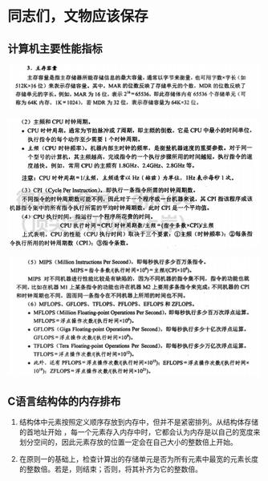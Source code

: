 # 同志们，文物应该保存

## 计算机主要性能指标

![6](./media_9/6.png)

![7](./media_9/7.png)

![8](./media_9/8.png)

## C语言结构体的内存排布

1. 结构体中元素按照定义顺序存放到内存中，但并不是紧密排列。从结构体存储的首地址开始 ，每一个元素存入内存中时，它都会认为内存是以自己的宽度来划分空间的，因此元素存放的位置一定会在自己大小的整数倍上开始。

2. 在原则一的基础上，检查计算出的存储单元是否为所有元素中最宽的元素长度的整数倍。若是，则结束；否则，将其补齐为它的整数倍。
